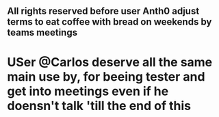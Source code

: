 
## All rights reserved before user Anth0 adjust terms to eat coffee with bread on weekends by teams meetings
# USer @Carlos deserve all the same main use by, for beeing tester and get into meetings even if he doensn't talk 'till the end of this 
